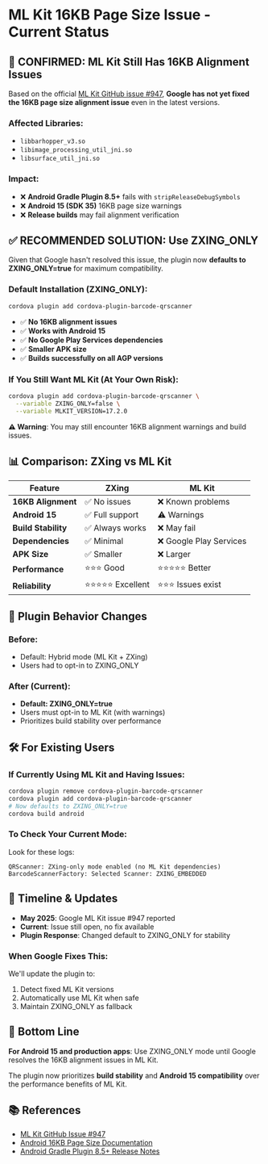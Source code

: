 # ML Kit 16KB Page Size Issue - Current Status

## 🚨 **CONFIRMED: ML Kit Still Has 16KB Alignment Issues**

Based on the official [ML Kit GitHub issue #947](https://github.com/googlesamples/mlkit/issues/947), **Google has not yet fixed the 16KB page size alignment issue** even in the latest versions.

### **Affected Libraries:**
- `libbarhopper_v3.so`
- `libimage_processing_util_jni.so` 
- `libsurface_util_jni.so`

### **Impact:**
- ❌ **Android Gradle Plugin 8.5+** fails with `stripReleaseDebugSymbols`
- ❌ **Android 15 (SDK 35)** 16KB page size warnings
- ❌ **Release builds** may fail alignment verification

## ✅ **RECOMMENDED SOLUTION: Use ZXING_ONLY**

Given that Google hasn't resolved this issue, the plugin now **defaults to ZXING_ONLY=true** for maximum compatibility.

### **Default Installation (ZXING_ONLY):**
```bash
cordova plugin add cordova-plugin-barcode-qrscanner
```
- ✅ **No 16KB alignment issues**
- ✅ **Works with Android 15**
- ✅ **No Google Play Services dependencies**
- ✅ **Smaller APK size**
- ✅ **Builds successfully on all AGP versions**

### **If You Still Want ML Kit (At Your Own Risk):**
```bash
cordova plugin add cordova-plugin-barcode-qrscanner \
  --variable ZXING_ONLY=false \
  --variable MLKIT_VERSION=17.2.0
```

**⚠️ Warning**: You may still encounter 16KB alignment warnings and build issues.

## 📊 **Comparison: ZXing vs ML Kit**

| Feature | ZXing | ML Kit |
|---------|--------|--------|
| **16KB Alignment** | ✅ No issues | ❌ Known problems |
| **Android 15** | ✅ Full support | ⚠️ Warnings |
| **Build Stability** | ✅ Always works | ❌ May fail |
| **Dependencies** | ✅ Minimal | ❌ Google Play Services |
| **APK Size** | ✅ Smaller | ❌ Larger |
| **Performance** | ⭐⭐⭐ Good | ⭐⭐⭐⭐⭐ Better |
| **Reliability** | ⭐⭐⭐⭐⭐ Excellent | ⭐⭐⭐ Issues exist |

## 🔄 **Plugin Behavior Changes**

### **Before:**
- Default: Hybrid mode (ML Kit + ZXing)
- Users had to opt-in to ZXING_ONLY

### **After (Current):**
- **Default: ZXING_ONLY=true**
- Users must opt-in to ML Kit (with warnings)
- Prioritizes build stability over performance

## 🛠️ **For Existing Users**

### **If Currently Using ML Kit and Having Issues:**
```bash
cordova plugin remove cordova-plugin-barcode-qrscanner
cordova plugin add cordova-plugin-barcode-qrscanner
# Now defaults to ZXING_ONLY=true
cordova build android
```

### **To Check Your Current Mode:**
Look for these logs:
```
QRScanner: ZXing-only mode enabled (no ML Kit dependencies)
BarcodeScannerFactory: Selected Scanner: ZXING_EMBEDDED
```

## 📅 **Timeline & Updates**

- **May 2025**: Google ML Kit issue #947 reported
- **Current**: Issue still open, no fix available
- **Plugin Response**: Changed default to ZXING_ONLY for stability

### **When Google Fixes This:**
We'll update the plugin to:
1. Detect fixed ML Kit versions
2. Automatically use ML Kit when safe
3. Maintain ZXING_ONLY as fallback

## 🎯 **Bottom Line**

**For Android 15 and production apps**: Use ZXING_ONLY mode until Google resolves the 16KB alignment issues in ML Kit.

The plugin now prioritizes **build stability** and **Android 15 compatibility** over the performance benefits of ML Kit.

## 📚 **References**

- [ML Kit GitHub Issue #947](https://github.com/googlesamples/mlkit/issues/947)
- [Android 16KB Page Size Documentation](https://developer.android.com/guide/practices/page-sizes)
- [Android Gradle Plugin 8.5+ Release Notes](https://developer.android.com/studio/releases/gradle-plugin)
